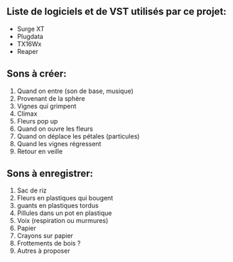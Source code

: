## Liste de logiciels et de VST utilisés par ce projet:
- Surge XT
- Plugdata
- TX16Wx
- Reaper

## Sons à créer:
1. Quand on entre (son de base, musique)
2. Provenant de la sphère
4. Vignes qui grimpent
5. Climax
6. Fleurs pop up
7. Quand on ouvre les fleurs
9. Quand on déplace les pétales (particules)
10. Quand les vignes régressent
11. Retour en veille

## Sons à enregistrer:
1. Sac de riz
2. Fleurs en plastiques qui bougent
3. guants en plastiques tordus
4. Pillules dans un pot en plastique
5. Voix (respiration ou murmures)
6. Papier
7. Crayons sur papier
8. Frottements de bois ?
9. Autres à proposer
